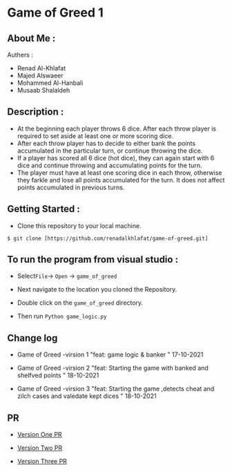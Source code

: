 # Game of Greed 1 

## About Me :

Authers :
- Renad Al-Khlafat
- Majed Alswaeer 
- Mohammed Al-Hanbali
- Musaab Shalaldeh

## Description :

- At the beginning each player throws 6 dice. After each throw player is required to set aside at least one or more scoring dice.
- After each throw player has to decide to either bank the points accumulated in the particular turn, or continue throwing the dice.
- If a player has scored all 6 dice (hot dice), they can again start with 6 dice and continue throwing and accumulating points for the turn.
- The player must have at least one scoring dice in each throw, otherwise they farkle and lose all points accumulated for the turn. It does not affect points accumulated in previous turns.
                    

## Getting Started :
- Clone this repository to your local machine.

`$ git clone [https://github.com/renadalkhlafat/game-of-greed.git]`

## To run the program from visual studio :
- Select` File `-> `Open` -> `game_of_greed`

- Next navigate to the location you cloned the Repository.

- Double click on the `game_of_greed` directory.

- Then run `Python game_logic.py`

## Change log 

- Game of Greed -virsion 1 "feat: game logic & banker " 17-10-2021 

- Game of Greed -virsion 2 "feat: Starting the game with banked and shelfved points " 18-10-2021 

- Game of Greed -virsion 3 "feat: Starting the game ,detects cheat and zilch cases and valedate kept dices " 18-10-2021 

## PR 
- [Version One PR](https://github.com/renadalkhlafat/game-of-greed/pull/1)

- [Version Two PR](https://github.com/renadalkhlafat/game-of-greed/pull/2)

- [Version Three PR](https://github.com/renadalkhlafat/game-of-greed/pull/3)